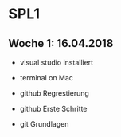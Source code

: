 # SPL1
## Woche 1: 16.04.2018

* visual studio installiert
* terminal on Mac

* github Regrestierung 
* github Erste Schritte
* git Grundlagen

